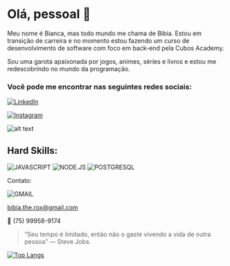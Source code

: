 # Olá, pessoal 👋

Meu nome é Bianca, mas todo mundo me chama de Bibia. Estou em transição de carreira e no momento estou fazendo um curso de desenvolvimento de software com foco em back-end pela Cubos Academy.

Sou uma garota apaixonada por jogos, animes, séries e livros e estou me redescobrindo no mundo da programação.

### Você pode me encontrar nas seguintes redes sociais:

[![LinkedIn](https://img.shields.io/badge/LinkedIn-0077B5?style=for-the-badge&logo=linkedin&logoColor=white)](https://www.linkedin.com/in/bianca-santos-de-carvalho-albernaz-072914116/)

[![Instagram](https://img.shields.io/badge/Instagram-E4405F?style=for-the-badge&logo=instagram&logoColor=white)](https://www.instagram.com/BibiaTheRox/)

![alt text](image.jpg)


## Hard Skills:

![JAVASCRIPT](https://img.shields.io/badge/JavaScript-323330?style=for-the-badge&logo=javascript&logoColor=F7DF1E) ![NODE.JS](https://img.shields.io/badge/Node%20js-339933?style=for-the-badge&logo=nodedotjs&logoColor=white) ![POSTGRESQL](https://img.shields.io/badge/PostgreSQL-316192?style=for-the-badge&logo=postgresql&logoColor=white)




Contato:

![GMAIL](https://img.shields.io/badge/Gmail-D14836?style=for-the-badge&logo=gmail&logoColor=white)

bibia.the.rox@gmail.com

:iphone: (75) 99958-9174

> “Seu tempo é limitado, então não o gaste vivendo a vida de outra pessoa” — Steve Jobs.

[![Top Langs](https://github-readme-stats.vercel.app/api/top-langs/?username=BibiaTheRox)](https://github.com/BibiaTheRox/github-readme-stats)
